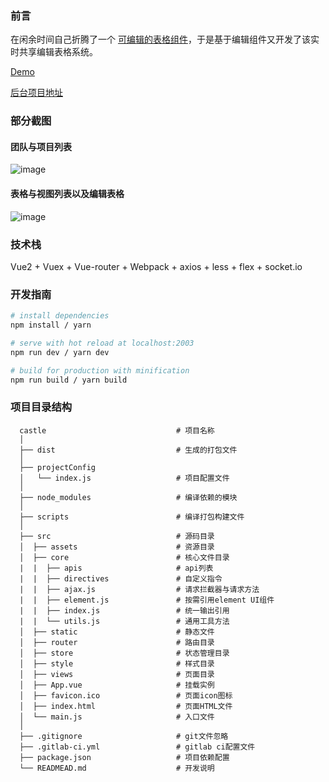 ### 前言

在闲余时间自己折腾了一个 [可编辑的表格组件](https://github.com/KevinMint55/vue-willtable)，于是基于编辑组件又开发了该实时共享编辑表格系统。

[Demo](https://castle.willwuwei.com/)

[后台项目地址](https://github.com/KevinMint55/node-castle)

### 部分截图

#### 团队与项目列表

![image](https://qiniu.willwuwei.com/castle-list.png)

#### 表格与视图列表以及编辑表格

![image](https://qiniu.willwuwei.com/castle-view.png)

### 技术栈

Vue2 + Vuex + Vue-router + Webpack + axios + less + flex + socket.io

### 开发指南

``` bash
# install dependencies
npm install / yarn

# serve with hot reload at localhost:2003
npm run dev / yarn dev

# build for production with minification
npm run build / yarn build
```

### 项目目录结构

```
  castle                             # 项目名称
  │
  ├── dist                           # 生成的打包文件
  │
  ├── projectConfig
  │   └── index.js                   # 项目配置文件
  │
  ├── node_modules                   # 编译依赖的模块
  │
  ├── scripts                        # 编译打包构建文件
  │
  ├── src                            # 源码目录
  │  ├── assets                      # 资源目录
  │  ├── core                        # 核心文件目录
  |  |  ├── apis                     # api列表
  |  |  ├── directives               # 自定义指令
  |  |  ├── ajax.js                  # 请求拦截器与请求方法
  |  |  ├── element.js               # 按需引用element UI组件
  |  |  ├── index.js                 # 统一输出引用
  |  |  └── utils.js                 # 通用工具方法
  │  ├── static                      # 静态文件
  │  ├── router                      # 路由目录
  │  ├── store                       # 状态管理目录
  │  ├── style                       # 样式目录
  │  ├── views                       # 页面目录
  │  ├── App.vue                     # 挂载实例
  │  ├── favicon.ico                 # 页面icon图标  
  │  ├── index.html                  # 页面HTML文件
  │  └── main.js                     # 入口文件
  │
  ├── .gitignore                     # git文件忽略
  ├── .gitlab-ci.yml                 # gitlab ci配置文件
  ├── package.json                   # 项目依赖配置
  └── READMEAD.md                    # 开发说明

```